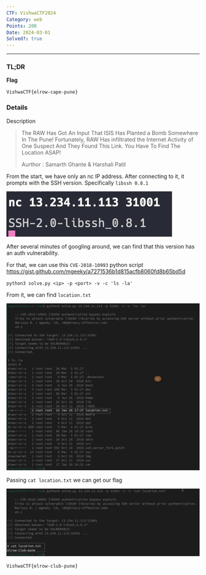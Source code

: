 ```yaml
---
CTF: VishwaCTF2024
Category: web
Points: 200
Date: 2024-03-01
Solved?: true
---
```

----
### TL;DR

**Flag**

```
VishwaCTF{elrow-cape-pune}
```

### Details

Description

> The RAW Has Got An Input That ISIS Has Planted a Bomb Somewhere In The Pune! Fortunately, RAW Has infiltrated the Internet Activity of One Suspect And They Found This Link. You Have To Find The Location ASAP!
> 
> Aurthor : Samarth Ghante & Harshali Patil

From the start, we have only an nc IP address. After connecting to it, it prompts with the SSH version. Specifically `libssh 0.8.1`

![](assets/img-2.png)

After several minutes of googling around, we can find that this version has an auth vulnerability. 

For that, we can use this `CVE-2018-10993` python script
https://gist.github.com/mgeeky/a7271536b1d815acfb8060fd8b65bd5d

```
python3 solve.py <ip> -p <port> -v -c 'ls -la'
```

From it, we can find `location.txt` 

![](assets/img-1.png)

Passing `cat location.txt` we can get our flag

![](assets/img-3.png)

```
VishwaCTF{elrow-club-pune}
```